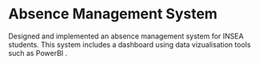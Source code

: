 # Absence Management System
Designed and implemented an absence management system for INSEA students. 
This system includes a dashboard using data vizualisation tools such as PowerBI .

